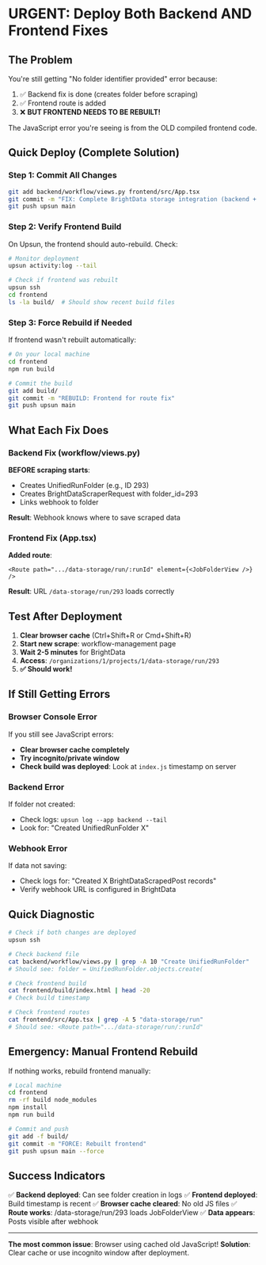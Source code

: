 # URGENT: Deploy Both Backend AND Frontend Fixes

## The Problem

You're still getting "No folder identifier provided" error because:
1. ✅ Backend fix is done (creates folder before scraping)
2. ✅ Frontend route is added
3. ❌ **BUT FRONTEND NEEDS TO BE REBUILT!**

The JavaScript error you're seeing is from the OLD compiled frontend code.

## Quick Deploy (Complete Solution)

### Step 1: Commit All Changes

```bash
git add backend/workflow/views.py frontend/src/App.tsx
git commit -m "FIX: Complete BrightData storage integration (backend + frontend)"
git push upsun main
```

### Step 2: Verify Frontend Build

On Upsun, the frontend should auto-rebuild. Check:

```bash
# Monitor deployment
upsun activity:log --tail

# Check if frontend was rebuilt
upsun ssh
cd frontend
ls -la build/  # Should show recent build files
```

### Step 3: Force Rebuild if Needed

If frontend wasn't rebuilt automatically:

```bash
# On your local machine
cd frontend
npm run build

# Commit the build
git add build/
git commit -m "REBUILD: Frontend for route fix"
git push upsun main
```

## What Each Fix Does

### Backend Fix (workflow/views.py)
**BEFORE scraping starts**:
- Creates UnifiedRunFolder (e.g., ID 293)
- Creates BrightDataScraperRequest with folder_id=293
- Links webhook to folder

**Result**: Webhook knows where to save scraped data

### Frontend Fix (App.tsx)
**Added route**:
```tsx
<Route path=".../data-storage/run/:runId" element={<JobFolderView />} />
```

**Result**: URL `/data-storage/run/293` loads correctly

## Test After Deployment

1. **Clear browser cache** (Ctrl+Shift+R or Cmd+Shift+R)
2. **Start new scrape**: workflow-management page
3. **Wait 2-5 minutes** for BrightData
4. **Access**: `/organizations/1/projects/1/data-storage/run/293`
5. **✅ Should work!**

## If Still Getting Errors

### Browser Console Error
If you still see JavaScript errors:
- **Clear browser cache completely**
- **Try incognito/private window**
- **Check build was deployed**: Look at `index.js` timestamp on server

### Backend Error
If folder not created:
- Check logs: `upsun log --app backend --tail`
- Look for: "Created UnifiedRunFolder X"

### Webhook Error
If data not saving:
- Check logs for: "Created X BrightDataScrapedPost records"
- Verify webhook URL is configured in BrightData

## Quick Diagnostic

```bash
# Check if both changes are deployed
upsun ssh

# Check backend file
cat backend/workflow/views.py | grep -A 10 "Create UnifiedRunFolder"
# Should see: folder = UnifiedRunFolder.objects.create(

# Check frontend build
cat frontend/build/index.html | head -20
# Check build timestamp

# Check frontend routes
cat frontend/src/App.tsx | grep -A 5 "data-storage/run"
# Should see: <Route path=".../data-storage/run/:runId"
```

## Emergency: Manual Frontend Rebuild

If nothing works, rebuild frontend manually:

```bash
# Local machine
cd frontend
rm -rf build node_modules
npm install
npm run build

# Commit and push
git add -f build/
git commit -m "FORCE: Rebuilt frontend"
git push upsun main --force
```

## Success Indicators

✅ **Backend deployed**: Can see folder creation in logs
✅ **Frontend deployed**: Build timestamp is recent
✅ **Browser cache cleared**: No old JS files
✅ **Route works**: /data-storage/run/293 loads JobFolderView
✅ **Data appears**: Posts visible after webhook

---

**The most common issue**: Browser using cached old JavaScript!
**Solution**: Clear cache or use incognito window after deployment.
